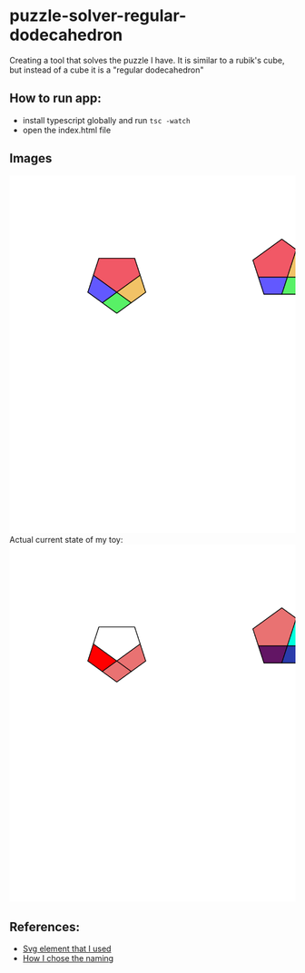 # puzzle-solver-regular-dodecahedron
Creating a tool that solves the puzzle I have. It is similar to a rubik's cube, but instead of a cube it is a "regular dodecahedron"


## How to run app:
- install typescript globally and run `tsc -watch`
- open the index.html file


## Images
![Parts](./assets/two-flowers-with-4-part-pentagons.svg)
Actual current state of my toy:
![My actual toy](./assets/state-of-my-actual-toy.svg)


## References:
- [Svg element that I used](https://www.w3schools.com/graphics/svg_polyline.asp)
- [How I chose the naming](https://en.wikipedia.org/wiki/Regular_dodecahedron)
